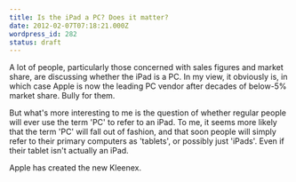 ```yaml
---
title: Is the iPad a PC? Does it matter?
date: 2012-02-07T07:18:21.000Z
wordpress_id: 282
status: draft
---
```


A lot of people, particularly those concerned with sales figures and market share, are discussing whether the iPad is a PC. In my view, it obviously is, in which case Apple is now the leading PC vendor after decades of below-5% market share. Bully for them.

But what's more interesting to me is the question of whether regular people will ever use the term 'PC' to refer to an iPad. To me, it seems more likely that the term 'PC' will fall out of fashion, and that soon people will simply refer to their primary computers as 'tablets', or possibly just 'iPads'. Even if their tablet isn't actually an iPad.

Apple has created the new Kleenex.



